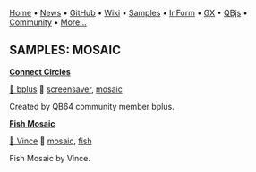 [Home](https://qb64.com) • [News](../news.md) • [GitHub](https://github.com/QB64Official/qb64) • [Wiki](wiki.md) • [Samples](../samples.md) • [InForm](../inform.md) • [GX](../gx.md) • [QBjs](../qbjs.md) • [Community](../community.md) • [More...](../more.md)

## SAMPLES: MOSAIC

**[Connect Circles](connect-circles/index.md)**

[🐝 bplus](bplus.md) 🔗 [screensaver](screensaver.md), [mosaic](mosaic.md)

Created by QB64 community member bplus.

**[Fish Mosaic](fish-mosaic/index.md)**

[🐝 Vince](vince.md) 🔗 [mosaic](mosaic.md), [fish](fish.md)

Fish Mosaic by Vince.
